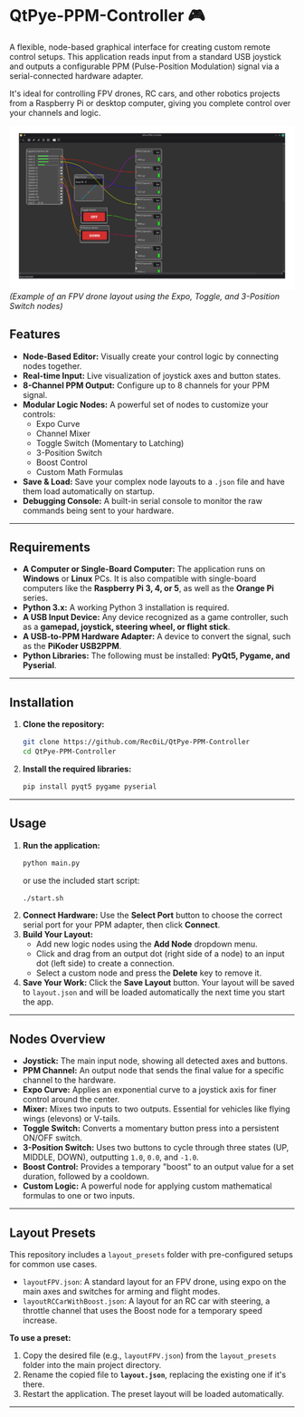 # QtPye-PPM-Controller 🎮

A flexible, node-based graphical interface for creating custom remote control setups. This application reads input from a standard USB joystick and outputs a configurable PPM (Pulse-Position Modulation) signal via a serial-connected hardware adapter.

It's ideal for controlling FPV drones, RC cars, and other robotics projects from a Raspberry Pi or desktop computer, giving you complete control over your channels and logic.

![FPV Drone Layout](image_69a278.png)
*(Example of an FPV drone layout using the Expo, Toggle, and 3-Position Switch nodes)*

## Features

* **Node-Based Editor:** Visually create your control logic by connecting nodes together.
* **Real-time Input:** Live visualization of joystick axes and button states.
* **8-Channel PPM Output:** Configure up to 8 channels for your PPM signal.
* **Modular Logic Nodes:** A powerful set of nodes to customize your controls:
    * Expo Curve
    * Channel Mixer
    * Toggle Switch (Momentary to Latching)
    * 3-Position Switch
    * Boost Control
    * Custom Math Formulas
* **Save & Load:** Save your complex node layouts to a `.json` file and have them load automatically on startup.
* **Debugging Console:** A built-in serial console to monitor the raw commands being sent to your hardware.

---

## Requirements

* **A Computer or Single-Board Computer:** The application runs on **Windows** or **Linux** PCs. It is also compatible with single-board computers like the **Raspberry Pi 3, 4, or 5**, as well as the **Orange Pi** series.
* **Python 3.x:** A working Python 3 installation is required.
* **A USB Input Device:** Any device recognized as a game controller, such as a **gamepad, joystick, steering wheel, or flight stick**.
* **A USB-to-PPM Hardware Adapter:** A device to convert the signal, such as the **PiKoder USB2PPM**.
* **Python Libraries:** The following must be installed: **PyQt5, Pygame, and Pyserial**.

---

## Installation

1.  **Clone the repository:**
    ```bash
    git clone https://github.com/Rec0iL/QtPye-PPM-Controller
    cd QtPye-PPM-Controller
    ```

2.  **Install the required libraries:**
    ```bash
    pip install pyqt5 pygame pyserial
    ```

---

## Usage

1.  **Run the application:**
    ```bash
    python main.py
    ```
    or use the included start script:
    ```bash
    ./start.sh
    ```
2.  **Connect Hardware:** Use the **Select Port** button to choose the correct serial port for your PPM adapter, then click **Connect**.
3.  **Build Your Layout:**
    * Add new logic nodes using the **Add Node** dropdown menu.
    * Click and drag from an output dot (right side of a node) to an input dot (left side) to create a connection.
    * Select a custom node and press the **Delete** key to remove it.
4.  **Save Your Work:** Click the **Save Layout** button. Your layout will be saved to `layout.json` and will be loaded automatically the next time you start the app.

---

## Nodes Overview

* **Joystick:** The main input node, showing all detected axes and buttons.
* **PPM Channel:** An output node that sends the final value for a specific channel to the hardware.
* **Expo Curve:** Applies an exponential curve to a joystick axis for finer control around the center.
* **Mixer:** Mixes two inputs to two outputs. Essential for vehicles like flying wings (elevons) or V-tails.
* **Toggle Switch:** Converts a momentary button press into a persistent ON/OFF switch.
* **3-Position Switch:** Uses two buttons to cycle through three states (UP, MIDDLE, DOWN), outputting `1.0`, `0.0`, and `-1.0`.
* **Boost Control:** Provides a temporary "boost" to an output value for a set duration, followed by a cooldown.
* **Custom Logic:** A powerful node for applying custom mathematical formulas to one or two inputs.

---

## Layout Presets

This repository includes a `layout_presets` folder with pre-configured setups for common use cases.

* `layoutFPV.json`: A standard layout for an FPV drone, using expo on the main axes and switches for arming and flight modes.
* `layoutRCCarWithBoost.json`: A layout for an RC car with steering, a throttle channel that uses the Boost node for a temporary speed increase.

**To use a preset:**

1.  Copy the desired file (e.g., `layoutFPV.json`) from the `layout_presets` folder into the main project directory.
2.  Rename the copied file to **`layout.json`**, replacing the existing one if it's there.
3.  Restart the application. The preset layout will be loaded automatically.

---
